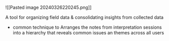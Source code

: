 ![[Pasted image 20240326220245.png]]

A tool for organizing field data & consolidating insights from collected data
- common technique to
Arranges the notes from interpretation sessions into a hierarchy that reveals common issues an themes across all users